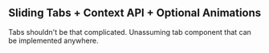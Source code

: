 ## Sliding Tabs + Context API + Optional Animations
Tabs shouldn't be that complicated.
Unassuming tab component that can be implemented anywhere.
